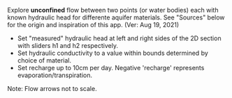 Explore **unconfined** flow between two points (or water bodies) each with known hydraulic head for differente aquifer materials. 
See "Sources" below for the origin and inspiration of this app. (Ver: Aug 19, 2021)

* Set "measured" hydraulic head at left and right sides of the 2D section with sliders h1 and h2 respectively.
* Set hydraulic conductivity to a value within bounds determined by choice of material. 
* Set recharge up to 10cm per day. Negative 'recharge' represents evaporation/transpiration. 

Note: Flow arrows not to scale.